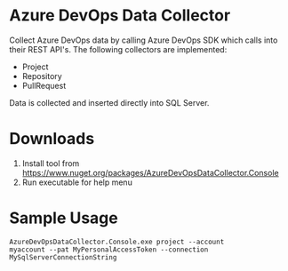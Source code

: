 # Azure DevOps Data Collector
Collect Azure DevOps data by calling Azure DevOps SDK which calls into their REST API's. The following collectors are implemented:
* Project
* Repository
* PullRequest

Data is collected and inserted directly into SQL Server. 

# Downloads
1. Install tool from https://www.nuget.org/packages/AzureDevOpsDataCollector.Console
1. Run executable for help menu

# Sample Usage
<code>AzureDevOpsDataCollector.Console.exe project --account myaccount --pat MyPersonalAccessToken --connection MySqlServerConnectionString</code>
